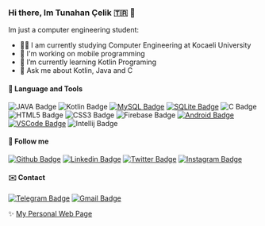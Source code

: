 ### Hi there, Im Tunahan Çelik 🇹🇷 👋

Im just a computer engineering student:

- 👨‍🎓 I am currently studying Computer Engineering at Kocaeli University
- 📱  I'm working on mobile programming
- 🌱 I’m currently learning Kotlin Programing
- 💬 Ask me about Kotlin, Java and C


#### :rocket: Language and Tools
![JAVA Badge](https://img.shields.io/badge/-JAVA-1572B6?style=flat&logo=java&logoColor=white)
![Kotlin Badge](https://img.shields.io/badge/-Kotlin-green?style=flat&logo=kotlin&logoColor=white)
<a href="https://mysql.com" target="_blank"> ![MySQL Badge](https://img.shields.io/badge/-MySQL-4479A1?style=flat&logo=mysql&logoColor=white)</a>
<a href="https://sqlite.org" target="_blank"> ![SQLite Badge](https://img.shields.io/badge/-SQLite-003B57?style=flat&logo=sqlite&logoColor=white)</a>
![C Badge](https://img.shields.io/badge/-C%20Programming-F05032?style=flat&logo=c&logoColor=white)
![HTML5 Badge](https://img.shields.io/badge/-HTML5-E34F26?style=flat&logo=html5&logoColor=white)
![CSS3 Badge](https://img.shields.io/badge/-CSS3-1572B6?style=flat&logo=css3&logoColor=white)
![Firebase Badge](https://img.shields.io/badge/-Firebase-yellow?style=flat&logo=firebase&logoColor=white)
<a href="https://android.com" target="_blank"> ![Android Badge](https://img.shields.io/badge/-Android-3DDC84?style=flat&logo=android&logoColor=white)</a>
<a href="https://code.visualstudio.com" target="_blank"> ![VSCode Badge](https://img.shields.io/badge/-VSCode-007ACC?style=flat&logo=visual-studio-code&logoColor=white)</a>
![Intellij Badge](https://img.shields.io/badge/-JetBrains-38B2AC?style=flat&logo=jetbrains&logoColor=white)


#### :link: Follow me
<a href="https://github.com/tunahancelik" target="_blank">![Github Badge](https://img.shields.io/badge/-Github-000?style=flat&logo=Github&logoColor=white&link=https://github.com/tunahancelik)</a>
<a href="https://www.linkedin.com/in/tunahan-celik/" target="_blank">![Linkedin Badge](https://img.shields.io/badge/-LinkedIn-blue?style=flat&logo=Linkedin&logoColor=white&link=https://www.linkedin.com/in/tunahan-celik)</a>
<a href="https://twitter.com/tunahanbeeyy" target="_blank">![Twitter Badge](https://img.shields.io/badge/-Twitter-1ca0f1?style=flat&labelColor=1ca0f1&logo=twitter&logoColor=white&link=https://twitter.com/tunahanbeeyy)</a>
<a href="https://instagram.com/mr.tunahancelik" target="_blank">![Instagram Badge](https://img.shields.io/badge/-Instagram-E4405F?style=flat&logo=instagram&logoColor=white&link=https://instagram.com/mr.tunahancelik)</a>


#### :envelope: Contact


<a href="https://t.me/tunahanbeeyy" target="_blank">![Telegram Badge](https://img.shields.io/badge/-Telegram-1ca0f1?style=flat&labelColor=1ca0f1&logo=telegram&logoColor=white&link=https://t.me/lincolnbrito)</a>
<a href="mailto:celiktnhn@gmail.com" target="_blank">![Gmail Badge](https://img.shields.io/badge/-Gmail-c14438?style=flat&logo=Gmail&logoColor=white&link=mailto:celiktnhn@gmail.com)</a>

✨ [My Personal Web Page](https://tunahancelik.github.io)
